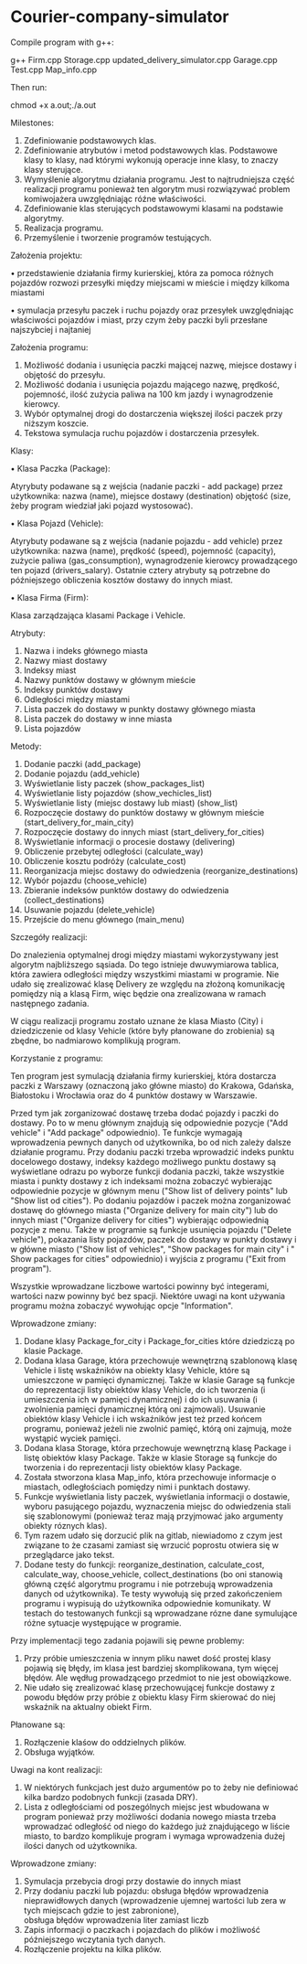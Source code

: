 # Courier-company-simulator

Compile program with g++:

  g++ Firm.cpp Storage.cpp updated_delivery_simulator.cpp Garage.cpp Test.cpp Map_info.cpp
  
Then run:

  chmod +x a.out;./a.out

Milestones:

1) Zdefiniowanie podstawowych klas.
2) Zdefiniowanie atrybutów i metod podstawowych klas.
    Podstawowe klasy to klasy, nad którymi wykonują
    operacje inne klasy, to znaczy klasy sterujące.
3) Wymyślenie algorytmu działania programu.
    Jest to najtrudniejsza część realizacji programu
    ponieważ ten algorytm musi rozwiązywać problem
    komiwojażera uwzględniając róźne właściwości.
4) Zdefiniowanie klas sterujących podstawowymi klasami na podstawie algorytmy.
5) Realizacja programu.
6) Przemyślenie i tworzenie programów testujących.


Założenia projektu:

• przedstawienie działania firmy kurierskiej, która za pomoca różnych pojazdów rozwozi przesyłki między miejscami w mieście i
między kilkoma miastami

• symulacja przesyłu paczek i ruchu pojazdy oraz przesyłek uwzględniając właściwości pojazdów i miast, przy czym żeby paczki byli przesłane najszybciej i najtaniej


Założenia programu:

1) Możliwość dodania i usunięcia paczki mającej nazwę, miejsce dostawy i objętość do przesyłu.
2) Możliwość dodania i usunięcia pojazdu mającego nazwę, prędkość, pojemność, ilość zużycia paliwa na 100 km jazdy i wynagrodzenie kierowcy.
3) Wybór optymalnej drogi do dostarczenia większej ilości paczek przy niższym koszcie.
4) Tekstowa symulacja ruchu pojazdów i dostarczenia przesyłek.


Klasy:

• Klasa Paczka (Package):

Atyrybuty podawane są z wejścia (nadanie paczki - add package) przez użytkownika:
nazwa (name), miejsce dostawy (destination) objętość (size, żeby program wiedział jaki pojazd wystosować).


• Klasa Pojazd (Vehicle):

Atyrybuty podawane są z wejścia (nadanie pojazdu - add vehicle) przez użytkownika:
nazwa (name), prędkość (speed), pojemność (capacity), zużycie paliwa (gas_consumption),
wynagrodzenie kierowcy prowadzącego ten pojazd (drivers_salary). Ostatnie cztery atrybuty
są potrzebne do późniejszego obliczenia kosztów dostawy do innych miast.


• Klasa Firma (Firm):

Klasa zarządzająca klasami Package i Vehicle.

Atrybuty:
1) Nazwa i indeks głównego miasta
2) Nazwy miast dostawy
3) Indeksy miast
4) Nazwy punktów dostawy w głównym mieście
5) Indeksy punktów dostawy
6) Odległości między miastami
7) Lista paczek do dostawy w punkty dostawy głównego miasta
8) Lista paczek do dostawy w inne miasta
9) Lista pojazdów

Metody:
1) Dodanie paczki (add_package)
2) Dodanie pojazdu (add_vehicle)
3) Wyświetlanie listy paczek (show_packages_list)
4) Wyświetlanie listy pojazdów (show_vechicles_list)
5) Wyświetlanie listy (miejsc dostawy lub miast) (show_list)
6) Rozpoczęcie dostawy do punktów dostawy w głównym mieście (start_delivery_for_main_city)
7) Rozpoczęcie dostawy do innych miast (start_delivery_for_cities)
8) Wyświetlanie informacji o procesie dostawy (delivering)
9) Obliczenie przebytej odległości (calculate_way)
10) Obliczenie kosztu podróży (calculate_cost)
11) Reorganizacja miejsc dostawy do odwiedzenia (reorganize_destinations)
12) Wybór pojazdu (choose_vehicle)
13) Zbieranie indeksów punktów dostawy do odwiedzenia (collect_destinations)
14) Usuwanie pojazdu (delete_vehicle)
15) Przejście do menu głównego (main_menu)


Szczegóły realizacji:

Do znalezienia optymalnej drogi między miastami wykorzystywany jest algorytm najbliższego sąsiada.
Do tego istnieje dwuwymiarowa tablica, która zawiera odległości między wszystkimi miastami w programie.
Nie udało się zrealizować klasę Delivery ze względu na złożoną komunikację pomiędzy nią a klasą Firm,
więc będzie ona zrealizowana w ramach następnego zadania.

W ciągu realizacji programu zostało uznane że klasa Miasto (City) i dziedziczenie od klasy Vehicle
(które były płanowane do zrobienia) są zbędne, bo nadmiarowo komplikują program.


Korzystanie z programu:

Ten program jest symulacją działania firmy kurierskiej, która dostarcza paczki z Warszawy
(oznaczoną jako główne miasto) do Krakowa, Gdańska, Białostoku i Wrocławia oraz do 4 punktów dostawy w Warszawie.

Przed tym jak zorganizować dostawę trzeba dodać pojazdy i paczki do dostawy.
Po to w menu głównym znajdują się odpowiednie pozycje ("Add vehicle" i "Add package" odpowiednio).
Te funkcje wymagają wprowadzenia pewnych danych od użytkownika, bo od nich zależy dalsze działanie programu.
Przy dodaniu paczki trzeba wprowadzić indeks punktu docelowego dostawy, indeksy każdego możliwego
punktu dostawy są wyświetlane odrazu po wyborze funkcji dodania paczki, także wszystkie miasta i punkty dostawy
z ich indeksami można zobaczyć wybierając odpowiednie pozycje w głównym menu
("Show list of delivery points" lub "Show list od cities"). Po dodaniu pojazdów i paczek można
zorganizować dostawę do głównego miasta ("Organize delivery for main city") lub do innych miast
("Organize delivery for cities") wybierając odpowiednią pozycje z menu. Także w programie są funkcje
usunięcia pojazdu ("Delete vehicle"), pokazania listy pojazdów, paczek do dostawy w punkty dostawy
i w główne miasto ("Show list of vehicles", "Show packages for main city" i " Show packages for cities" odpowiednio)
i wyjścia z programu ("Exit from program").

Wszystkie wprowadzane liczbowe wartości powinny być integerami, wartości nazw powinny być bez spacji.
Niektóre uwagi na kont używania programu można zobaczyć wywołując opcje "Information".
    
    
    
Wprowadzone zmiany:

1) Dodane klasy Package_for_city i Package_for_cities które dziedziczą po klasie Package.
2) Dodana klasa Garage, która przechowuje wewnętrzną szablonową klasę Vehicle i listę wskaźników na obiekty klasy Vehicle,
które są umieszczone w pamięci dynamicznej. Także w klasie Garage są funkcje do reprezentacji listy obiektów klasy
Vehicle, do ich tworzenia (i umieszczenia ich w pamięci dynamicznej) i do ich usuwania (i zwolnienia pamięci dynamicznej
którą oni zajmowali). Usuwanie obiektów klasy Vehicle i ich wskaźników jest też przed końcem programu, ponieważ jeżeli
nie zwolnić pamięć, którą oni zajmują, może wystąpić wyciek pamięci.
3) Dodana klasa Storage, która przechowuje wewnętrzną klasę Package i listę obiektów klasy Package.
Także w klasie Storage są funkcje do tworzenia i do reprezentacji listy obiektów klasy Package.
4) Została stworzona klasa Map_info, która przechowuje informacje o miastach, odległościach pomiędzy nimi i punktach dostawy.
5) Funkcje wyświetlania listy paczek, wyświetlania informacji o dostawie, wyboru pasującego pojazdu, wyznaczenia miejsc
do odwiedzenia stali się szablonowymi (ponieważ teraz mają przyjmować jako argumenty obiekty róznych klas).
6) Tym razem udało się dorzucić plik na gitlab, niewiadomo z czym jest związane to że czasami zamiast się wrzucić poprostu
otwiera się w przeglądarce jako tekst.
7) Dodane testy do funkcji:
 reorganize_destination,
 calculate_cost,
 calculate_way,
 choose_vehicle,
 collect_destinations 
 (bo oni stanowią główną część algorytmu programu i nie potrzebują wprowadzenia danych od użytkownika).
 Te testy wywołują się przed zakończeniem programu i wypisują do użytkownika odpowiednie komunikaty.
 W testach do testowanych funkcji są wprowadzane rózne dane symulujące różne sytuacje występujące w programie.


Przy implementacji tego zadania pojawili się pewne problemy:

1) Przy próbie umieszczenia w innym pliku nawet dość prostej klasy pojawią się błędy, im klasa jest bardziej skomplikowana,
tym więcej błędów. Ale wędług prowadzącego przedmiot to nie jest obowiązkowe.
3) Nie udało się zrealizować klasę przechowującej funkcje dostawy z powodu błędów przy próbie z obiektu klasy Firm
skierować do niej wskaźnik na aktualny obiekt Firm.


Płanowane są:

1) Rozłączenie klaśow do oddzielnych plików.
2) Obsługa wyjątków.

Uwagi na kont realizacji:

1) W niektórych funkcjach jest dużo argumentów po to żeby nie definiować kilka bardzo podobnych funkcji (zasada DRY).
2) Lista z odległościami od poszególnych miejsc jest wbudowana w program ponieważ przy możliwości dodania nowego miasta
trzeba wprowadzać odległość od niego do każdego już znajdującego w liście miasto, to bardzo komplikuje program i wymaga
wprowadzenia dużej ilości danych od użytkownika.

Wprowadzone zmiany:

1) Symulacja przebycia drogi przy dostawie do innych miast
2) Przy dodaniu paczki lub pojazdu: 
obsługa błędów wprowadzenia nieprawidłowych danych (wprowadzenie ujemnej wartości lub zera w tych miejscach gdzie to jest zabronione),  
obsługa błędów wprowadzenia liter zamiast liczb
3) Zapis informacji o paczkach i pojazdach do plików i możliwość późniejszego wczytania tych danych.
4) Rozłączenie projektu na kilka plików.
